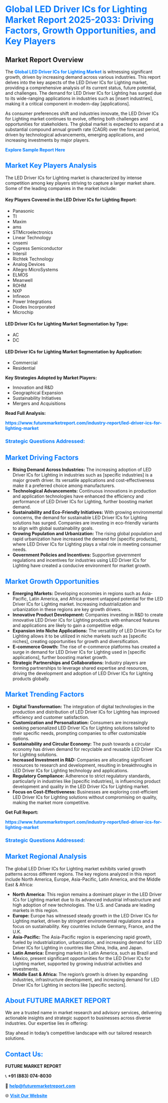 <h1 style="color: #007BFF;">Global LED Driver ICs for Lighting Market Report 2025-2033: Driving Factors, Growth Opportunities, and Key Players</h1>

<section id="overview">
<h2>Market Report Overview</h2>
<p>The <a href="https://www.futuremarketreport.com/industry-report/led-driver-ics-for-lighting-market" style="color: #007BFF; text-decoration: none;"><strong>Global LED Driver ICs for Lighting Market</strong></a> is witnessing significant growth, driven by increasing demand across various industries. This report delves into the key aspects of the LED Driver ICs for Lighting market, providing a comprehensive analysis of its current status, future potential, and challenges. The demand for LED Driver ICs for Lighting has surged due to its wide-ranging applications in industries such as [insert industries], making it a critical component in modern-day [applications].</p>
<p>As consumer preferences shift and industries innovate, the LED Driver ICs for Lighting market continues to evolve, offering both challenges and opportunities for stakeholders. The global market is expected to expand at a substantial compound annual growth rate (CAGR) over the forecast period, driven by technological advancements, emerging applications, and increasing investments by major players.</p>
</section>

<section id="overview">
<p><a href="https://www.futuremarketreport.com/request-sample/reportId=83339" style="color: #007BFF; text-decoration: none;"><strong>Explore Sample Report Here</strong></a></p>
</section>

<section id="key-players">
<h2 style="color: #007BFF;">Market Key Players Analysis</h2>
<p>The LED Driver ICs for Lighting market is characterized by intense competition among key players striving to capture a larger market share. Some of the leading companies in the market include:</p>
<h4>Key Players Covered in the LED Driver ICs for Lighting Report:</h4>
<ul><li>Panasonic</li><li>TI</li><li>Maxim</li><li>ams</li><li>STMicroelectronics</li><li>Linear Technology</li><li>onsemi</li><li>Cypress Semiconductor</li><li>Intersil</li><li>Richtek Technology</li><li>Analog Devices</li><li>Allegro MicroSystems</li><li>ELMOS</li><li>Meanwell</li><li>ROHM</li><li>NXP</li><li>Infineon</li><li>Power Integrations</li><li>Diodes Incorporated</li><li>Microchip</li></ul>
<h4>LED Driver ICs for Lighting Market Segmentation by Type:</h4>
<ul><li>AC</li><li>DC</li></ul>

<h4>LED Driver ICs for Lighting Market Segmentation by Application:</h4>
<ul><li>Commercial</li><li>Residential</li></ul>
<p><strong>Key Strategies Adopted by Market Players:</strong></p>
<ul>
<li>Innovation and R&D</li>
<li>Geographical Expansion</li>
<li>Sustainability Initiatives</li>
<li>Mergers and Acquisitions</li>
</ul>
</section>

<section>
<p><strong>Read Full Analysis: </strong></p><a href="https://www.futuremarketreport.com/industry-report/led-driver-ics-for-lighting-market" style="color: #007BFF; text-decoration: none;"><strong>https://www.futuremarketreport.com/industry-report/led-driver-ics-for-lighting-market</strong></a>
<h3 style="color: #007BFF;">Strategic Questions Addressed:</h3>
</section>

<section id="driving-factors">
<h2 style="color: #007BFF;">Market Driving Factors</h2>
<ul>
<li><strong>Rising Demand Across Industries:</strong> The increasing adoption of LED Driver ICs for Lighting in industries such as [specific industries] is a major growth driver. Its versatile applications and cost-effectiveness make it a preferred choice among manufacturers.</li>
<li><strong>Technological Advancements:</strong> Continuous innovations in production and application technologies have enhanced the efficiency and performance of LED Driver ICs for Lighting, further boosting market demand.</li>
<li><strong>Sustainability and Eco-Friendly Initiatives:</strong> With growing environmental concerns, the demand for sustainable LED Driver ICs for Lighting solutions has surged. Companies are investing in eco-friendly variants to align with global sustainability goals.</li>
<li><strong>Growing Population and Urbanization:</strong> The rising global population and rapid urbanization have increased the demand for [specific products], where LED Driver ICs for Lighting plays a vital role in meeting consumer needs.</li>
<li><strong>Government Policies and Incentives:</strong> Supportive government regulations and incentives for industries using LED Driver ICs for Lighting have created a conducive environment for market growth.</li>
</ul>
</section>

<section id="growth-opportunities">
<h2 style="color: #007BFF;">Market Growth Opportunities</h2>
<ul>
<li><strong>Emerging Markets:</strong> Developing economies in regions such as Asia-Pacific, Latin America, and Africa present untapped potential for the LED Driver ICs for Lighting market. Increasing industrialization and urbanization in these regions are key growth drivers.</li>
<li><strong>Innovative Product Development:</strong> Companies investing in R&D to create innovative LED Driver ICs for Lighting products with enhanced features and applications are likely to gain a competitive edge.</li>
<li><strong>Expansion into Niche Applications:</strong> The versatility of LED Driver ICs for Lighting allows it to be utilized in niche markets such as [specific niches], creating opportunities for growth and diversification.</li>
<li><strong>E-commerce Growth:</strong> The rise of e-commerce platforms has created a surge in demand for LED Driver ICs for Lighting used in [specific applications], further boosting market growth.</li>
<li><strong>Strategic Partnerships and Collaborations:</strong> Industry players are forming partnerships to leverage shared expertise and resources, driving the development and adoption of LED Driver ICs for Lighting products globally.</li>
</ul>
</section>

<section id="trending-factors">
<h2 style="color: #007BFF;">Market Trending Factors</h2>
<ul>
<li><strong>Digital Transformation:</strong> The integration of digital technologies in the production and distribution of LED Driver ICs for Lighting has improved efficiency and customer satisfaction.</li>
<li><strong>Customization and Personalization:</strong> Consumers are increasingly seeking personalized LED Driver ICs for Lighting solutions tailored to their specific needs, prompting companies to offer customizable options.</li>
<li><strong>Sustainability and Circular Economy:</strong> The push towards a circular economy has driven demand for recyclable and reusable LED Driver ICs for Lighting solutions.</li>
<li><strong>Increased Investment in R&D:</strong> Companies are allocating significant resources to research and development, resulting in breakthroughs in LED Driver ICs for Lighting technology and applications.</li>
<li><strong>Regulatory Compliance:</strong> Adherence to strict regulatory standards, particularly in industries like [specific industries], is influencing product development and quality in the LED Driver ICs for Lighting market.</li>
<li><strong>Focus on Cost-Effectiveness:</strong> Businesses are exploring cost-efficient LED Driver ICs for Lighting solutions without compromising on quality, making the market more competitive.</li>
</ul>
</section>

<section>
<p><strong>Get Full Report: </strong></p><a href="https://www.futuremarketreport.com/industry-report/led-driver-ics-for-lighting-market" style="color: #007BFF; text-decoration: none;"><strong>https://www.futuremarketreport.com/industry-report/led-driver-ics-for-lighting-market</strong></a>
<h3 style="color: #007BFF;">Strategic Questions Addressed:</h3>
</section>


<section id="regional-analysis">
<h2 style="color: #007BFF;">Market Regional Analysis</h2>
<p>The global LED Driver ICs for Lighting market exhibits varied growth patterns across different regions. The key regions analyzed in this report include North America, Europe, Asia-Pacific, Latin America, and the Middle East & Africa:</p>
<ul>
<li><strong>North America:</strong> This region remains a dominant player in the LED Driver ICs for Lighting market due to its advanced industrial infrastructure and high adoption of new technologies. The U.S. and Canada are leading markets in this region.</li>
<li><strong>Europe:</strong> Europe has witnessed steady growth in the LED Driver ICs for Lighting market, driven by stringent environmental regulations and a focus on sustainability. Key countries include Germany, France, and the U.K.</li>
<li><strong>Asia-Pacific:</strong> The Asia-Pacific region is experiencing rapid growth, fueled by industrialization, urbanization, and increasing demand for LED Driver ICs for Lighting in countries like China, India, and Japan.</li>
<li><strong>Latin America:</strong> Emerging markets in Latin America, such as Brazil and Mexico, present significant opportunities for the LED Driver ICs for Lighting market, supported by growing industrial activities and investments.</li>
<li><strong>Middle East & Africa:</strong> The region’s growth is driven by expanding industries, infrastructure development, and increasing demand for LED Driver ICs for Lighting in sectors like [specific sectors].</li>
</ul>
</section>

<footer>
<h2 style="color: #007BFF;">About FUTURE MARKET REPORT</h2>
<p>We are a trusted name in market research and advisory services, delivering actionable insights and strategic support to businesses across diverse industries. Our expertise lies in offering:</p>

<p>Stay ahead in today’s competitive landscape with our tailored research solutions.</p>

<h2 style="color: #007BFF;">Contact Us:</h2>
<p><strong>FUTURE MARKET REPORT</strong></p>
<p>📞 <strong>+91 (883) 074-8030</strong></p>
<p>📧 <strong><a href="mailto:help@futuremarketreport.com" style="color: #007BFF;">help@futuremarketreport.com</a></strong></p>
<p>🌐 <strong><a href="https://www.futuremarketreport.com/" style="color: #007BFF;">Visit Our Website</a></strong></p>
</footer>